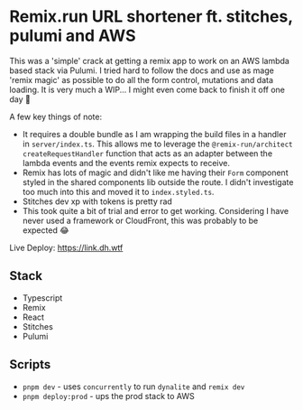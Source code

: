 # Remix.run URL shortener ft. stitches, pulumi and AWS

This was a 'simple' crack at getting a remix app to work on an AWS lambda based stack via Pulumi. I tried hard to follow the docs and use as mage 'remix magic' as possible to do all the form control, mutations and data loading. It is very much a WIP... I might even come back to finish it off one day :shrug:

A few key things of note:
- It requires a double bundle as I am wrapping the build files in a handler in `server/index.ts`. This allows me to leverage the `@remix-run/architect` `createRequestHandler` function that acts as an adapter between the lambda events and the events remix expects to receive.
- Remix has lots of magic and didn't like me having their `Form` component styled in the shared components lib outside the route. I didn't investigate too much into this and moved it to `index.styled.ts`.
- Stitches dev xp with tokens is pretty rad
- This took quite a bit of trial and error to get working. Considering I have never used a framework or CloudFront, this was probably to be expected :joy:

Live Deploy: https://link.dh.wtf

## Stack

-   Typescript
-   Remix
-   React
-   Stitches
-   Pulumi

## Scripts

- `pnpm dev` - uses `concurrently` to run `dynalite` and `remix dev`
- `pnpm deploy:prod` - ups the prod stack to AWS
